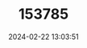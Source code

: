 ---
title: "153785"
category: "Procambarus hinei"
draft: false
date: 2024-02-22 13:03:51
languages:
  English: ["Marsh Crayfish"]
---